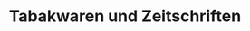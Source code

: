 ---
title: "Tabakwaren und Zeitschriften"
url: /braunschweig/tabakwaren-und-zeitschriften/
shop: Kiosk
---